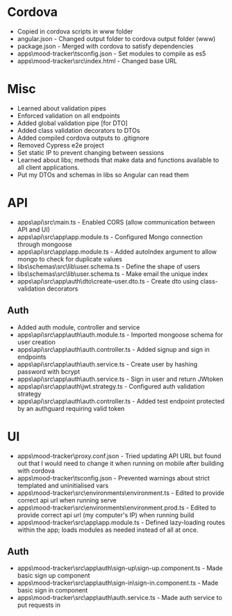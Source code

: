 # Cordova
- Copied in cordova scripts in www folder
- angular.json - Changed output folder to cordova output folder (www)
- package.json - Merged with cordova to satisfy dependencies
- apps\mood-tracker\tsconfig.json - Set modules to compile as es5
- apps\mood-tracker\src\index.html - Changed base URL

# Misc
- Learned about validation pipes
- Enforced validation on all endpoints
- Added global validation pipe [for DTO]
- Added class validation decorators to DTOs
- Added compiled cordova outputs to .gitignore 
- Removed Cypress e2e project 
- Set static IP to prevent changing between sessions
- Learned about libs; methods that make data and functions available to all client applications.
- Put my DTOs and schemas in libs so Angular can read them

# API
- apps\api\src\main.ts - Enabled CORS (allow communication between API and UI)
- apps\api\src\app\app.module.ts - Configured Mongo connection through mongoose 
- apps\api\src\app\app.module.ts - Added autoIndex argument to allow mongo to check for duplicate values
- libs\schemas\src\lib\user.schema.ts - Define the shape of users 
- libs\schemas\src\lib\user.schema.ts - Make email the unique index
- apps\api\src\app\auth\dto\create-user.dto.ts - Create dto using class-validation decorators

## Auth
- Added auth module, controller and service
- apps\api\src\app\auth\auth.module.ts - Imported mongoose schema for user creation
- apps\api\src\app\auth\auth.controller.ts - Added signup and sign in endpoints
- apps\api\src\app\auth\auth.service.ts - Create user by hashing password with bcrypt
- apps\api\src\app\auth\auth.service.ts - Sign in user and return JWtoken
- apps\api\src\app\auth\jwt.strategy.ts - Configured auth validation strategy
- apps\api\src\app\auth\auth.controller.ts - Added test endpoint protected by an authguard requiring valid token

# UI
- apps\mood-tracker\proxy.conf.json - Tried updating API URL but found out that I would need to change it when running on mobile after building with cordova
- apps\mood-tracker\tsconfig.json - Prevented warnings about strict templated and uninitialised vars
- apps\mood-tracker\src\environments\environment.ts - Edited to provide correct api url when running serve
- apps\mood-tracker\src\environments\environment.prod.ts - Edited to provide correct api url (my computer's IP) when running build
- apps\mood-tracker\src\app\app.module.ts - Defined lazy-loading routes within the app; loads modules as needed instead of all at once.

## Auth
- apps\mood-tracker\src\app\auth\sign-up\sign-up.component.ts - Made basic sign up component
- apps\mood-tracker\src\app\auth\sign-in\sign-in.component.ts - Made basic sign in component
- apps\mood-tracker\src\app\auth\auth.service.ts - Made auth service to put requests in



